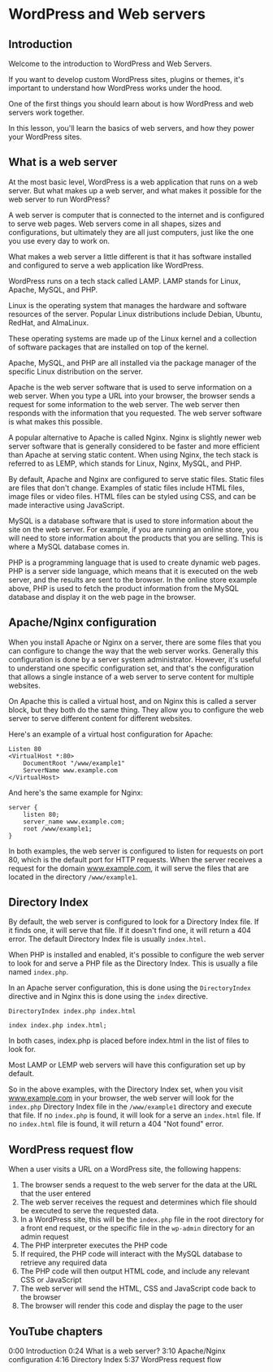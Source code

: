 # WordPress and Web servers

## Introduction

Welcome to the introduction to WordPress and Web Servers. 

If you want to develop custom WordPress sites, plugins or themes, it's important to understand how WordPress works under the hood. 

One of the first things you should learn about is how WordPress and web servers work together.

In this lesson, you'll learn the basics of web servers, and how they power your WordPress sites.

## What is a web server

At the most basic level, WordPress is a web application that runs on a web server. But what makes up a web server, and what makes it possible for the web server to run WordPress?

A web server is computer that is connected to the internet and is configured to serve web pages. Web servers come in all shapes, sizes and configurations, but ultimately they are all just computers, just like the one you use every day to work on.

What makes a web server a little different is that it has software installed and configured to serve a web application like WordPress.

WordPress runs on a tech stack called LAMP. LAMP stands for Linux, Apache, MySQL, and PHP.

Linux is the operating system that manages the hardware and software resources of the server. Popular Linux distributions include Debian, Ubuntu, RedHat, and AlmaLinux. 

These operating systems are made up of the Linux kernel and a collection of software packages that are installed on top of the kernel.

Apache, MySQL, and PHP are all installed via the package manager of the specific Linux distribution on the server.

Apache is the web server software that is used to serve information on a web server. When you type a URL into your browser, the browser sends a request for some information to the web server. The web server then responds with the information that you requested. The web server software is what makes this possible.

A popular alternative to Apache is called Nginx. Nginx is slightly newer web server software that is generally considered to be faster and more efficient than Apache at serving static content. When using Nginx, the tech stack is referred to as LEMP, which stands for Linux, Nginx, MySQL, and PHP.

By default, Apache and Nginx are configured to serve static files. Static files are files that don't change. Examples of static files include HTML files, image files or video files. HTML files can be styled using CSS, and can be made interactive using JavaScript.

MySQL is a database software that is used to store information about the site on the web server. For example, if you are running an online store, you will need to store information about the products that you are selling. This is where a MySQL database comes in.

PHP is a programming language that is used to create dynamic web pages. PHP is a server side language, which means that it is executed on the web server, and the results are sent to the browser. In the online store example above, PHP is used to fetch the product information from the MySQL database and display it on the web page in the browser.

## Apache/Nginx configuration

When you install Apache or Nginx on a server, there are some files that you can configure to change the way that the web server works. Generally this configuration is done by a server system administrator. However, it's useful to understand one specific configuration set, and that's the configuration that allows a single instance of a web server to serve content for multiple websites.

On Apache this is called a virtual host, and on Nginx this is called a server block, but they both do the same thing. They allow you to configure the web server to serve different content for different websites.

Here's an example of a virtual host configuration for Apache:

```
Listen 80
<VirtualHost *:80>
    DocumentRoot "/www/example1"
    ServerName www.example.com
</VirtualHost>
```

And here's the same example for Nginx:

```
server {
    listen 80;
    server_name www.example.com;
    root /www/example1;
}
```

In both examples, the web server is configured to listen for requests on port 80, which is the default port for HTTP requests. When the server receives a request for the domain www.example.com, it will serve the files that are located in the directory `/www/example1`.

## Directory Index

By default, the web server is configured to look for a Directory Index file. If it finds one, it will serve that file. If it doesn't find one, it will return a 404 error. The default Directory Index file is usually `index.html`.

When PHP is installed and enabled, it's possible to configure the web server to look for and serve a PHP file as the Directory Index. This is usually a file named `index.php`.

In an Apache server configuration, this is done using the `DirectoryIndex` directive and in Nginx this is done using the `index` directive.

``` 
DirectoryIndex index.php index.html
```

```
index index.php index.html;
```

In both cases, index.php is placed before index.html in the list of files to look for.

Most LAMP or LEMP web servers will have this configuration set up by default.

So in the above examples, with the Directory Index set, when you visit www.example.com in your browser, the web server will look for the `index.php` Directory Index file in the `/www/example1` directory and execute that file. If no `index.php` is found, it will look for a serve an `index.html` file. If no `index.html` file is found, it will return a 404 "Not found" error.

## WordPress request flow

When a user visits a URL on a WordPress site, the following happens:

1. The browser sends a request to the web server for the data at the URL that the user entered
2. The web server receives the request and determines which file should be executed to serve the requested data.
3. In a WordPress site, this will be the `index.php` file in the root directory for a front end request, or the specific file in the `wp-admin` directory for an admin request
4. The PHP interpreter executes the PHP code
5. If required, the PHP code will interact with the MySQL database to retrieve any required data
6. The PHP code will then output HTML code, and include any relevant CSS or JavaScript
7. The web server will send the HTML, CSS and JavaScript code back to the browser
8. The browser will render this code and display the page to the user


## YouTube chapters

0:00 Introduction
0:24 What is a web server?
3:10 Apache/Nginx configuration
4:16 Directory Index
5:37 WordPress request flow